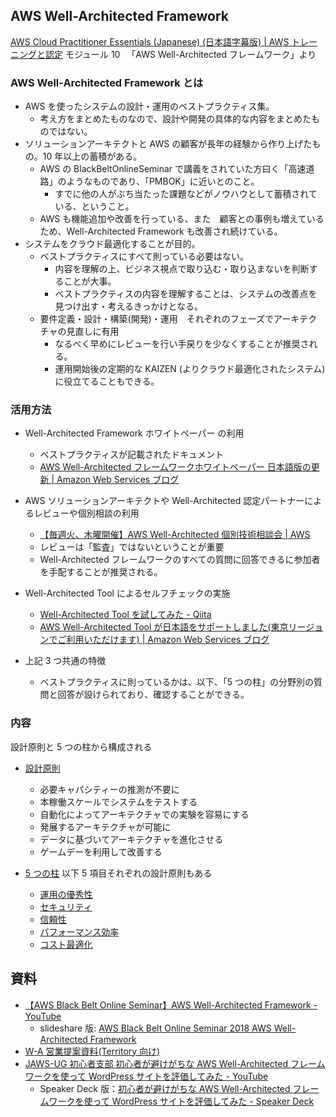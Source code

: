 ## AWS Well-Architected Framework

[AWS Cloud Practitioner Essentials (Japanese) (日本語字幕版) | AWS トレーニングと認定](https://www.aws.training/Details/eLearning?id=66479) モジュール 10 　「AWS Well-Architected フレームワーク」より

### AWS Well-Architected Framework とは

-   AWS を使ったシステムの設計・運用のベストプラクティス集。
    -   考え方をまとめたものなので、設計や開発の具体的な内容をまとめたものではない。
-   ソリューションアーキテクトと AWS の顧客が長年の経験から作り上げたもの。10 年以上の蓄積がある。
    -   AWS の BlackBeltOnlineSeminar で講義をされていた方曰く「高速道路」のようなものであり、「PMBOK」に近いとのこと。
        -   すでに他の人がぶち当たった課題などがノウハウとして蓄積されている、ということ。
    -   AWS も機能追加や改善を行っている、また　顧客との事例も増えているため、Well-Architected Framework も改善され続けている。
-   システムをクラウド最適化することが目的。
    -   ベストプラクティスにすべて則っている必要はない。
        -   内容を理解の上、ビジネス視点で取り込む・取り込まないを判断することが大事。
        -   ベストプラクティスの内容を理解することは、システムの改善点を見つけ出す・考えるきっかけとなる。
    -   要件定義・設計・構築(開発)・運用　それぞれのフェーズでアーキテクチャの見直しに有用
        -   なるべく早めにレビューを行い手戻りを少なくすることが推奨される。
        -   運用開始後の定期的な KAIZEN (よりクラウド最適化されたシステム)に役立てることもできる。

### 活用方法

-   Well-Architected Framework ホワイトペーパー の利用
    -   ベストプラクティスが記載されたドキュメント
    -   [AWS Well-Architected フレームワークホワイトペーパー 日本語版の更新 | Amazon Web Services ブログ](https://aws.amazon.com/jp/blogs/news/aws-well-architected-whitepaper/)
-   AWS ソリューションアーキテクトや Well-Architected 認定パートナーによるレビューや個別相談の利用

    -   [【毎週火、木曜開催】AWS Well-Architected 個別技術相談会 | AWS](https://pages.awscloud.com/well-architected-consulting-jp.html)
    -   レビューは「監査」ではないということが重要
    -   Well-Architected フレームワークのすべての質問に回答できるに参加者を手配することが推奨される。

-   Well-Architected Tool によるセルフチェックの実施

    -   [Well-Architected Tool を試してみた - Qiita](https://qiita.com/kc_n/items/4b6e84e3b1113e4e37e5)
    -   [AWS Well-Architected Tool が日本語をサポートしました(東京リージョンでご利用いただけます) | Amazon Web Services ブログ](https://aws.amazon.com/jp/blogs/news/wellarchitectedtool_support_jplang/)

-   上記 3 つ共通の特徴
    -   ベストプラクティスに則っているかは、以下、「5 つの柱」の分野別の質問と回答が設けられており、確認することができる。

### 内容

設計原則と 5 つの柱から構成される

-   [設計原則](https://wa.aws.amazon.com/wellarchitected/2020-07-02T19-33-23/wat.design_principles.wa-dp.ja.html)

    -   必要キャパシティーの推測が不要に
    -   本稼働スケールでシステムをテストする
    -   ⾃動化によってアーキテクチャでの実験を容易にする
    -   発展するアーキテクチャが可能に
    -   データに基づいてアーキテクチャを進化させる
    -   ゲームデーを利用して改善する

-   [5 つの柱](https://wa.aws.amazon.com/wellarchitected/2020-07-02T19-33-23/wat.pillars.wa-pillars.ja.html) 以下 5 項目それぞれの設計原則もある
    -   [運用の優秀性](https://wa.aws.amazon.com/wellarchitected/2020-07-02T19-33-23/wat.pillar.operationalExcellence.ja.html)
    -   [セキュリティ](https://wa.aws.amazon.com/wellarchitected/2020-07-02T19-33-23/wat.pillar.security.ja.html)
    -   [信頼性](https://wa.aws.amazon.com/wellarchitected/2020-07-02T19-33-23/wat.pillar.reliability.ja.html)
    -   [パフォーマンス効率](https://wa.aws.amazon.com/wellarchitected/2020-07-02T19-33-23/wat.pillar.performance.ja.html)
    -   [コスト最適化](https://wa.aws.amazon.com/wellarchitected/2020-07-02T19-33-23/wat.pillar.costOptimization.ja.html)

## 資料

-   [【AWS Black Belt Online Seminar】AWS Well-Architected Framework - YouTube](https://www.youtube.com/watch?v=jMJFFo1Oybo)
    -   slideshare 版:
        [AWS Black Belt Online Seminar 2018 AWS Well-Architected Framework](https://www.slideshare.net/AmazonWebServicesJapan/aws-black-belt-online-seminar-2018-aws-wellarchitected-framework)
-   [W-A 営業提案資料(Territory 向け)](http://awsmedia.s3.amazonaws.com/jp/W-A-Introduction.pdf)
-   [JAWS-UG 初心者支部 初心者が避けがちな AWS Well-Architected フレームワークを使って WordPress サイトを評価してみた - YouTube](https://www.youtube.com/watch?v=Fo5o262K-WE)
    -   Speaker Deck 版：[初心者が避けがちな AWS Well-Architected フレームワークを使って WordPress サイトを評価してみた - Speaker Deck](https://speakerdeck.com/shonansurvivors/chu-xin-zhe-gabi-kegatinaaws-well-architectedhuremuwakuwoshi-tutewordpresssaitowoping-jia-sitemita)
